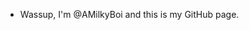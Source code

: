 - Wassup, I'm @AMilkyBoi and this is my GitHub page.

<!---
AMilkyBoi/AMilkyBoi is a ✨ special ✨ repository because its `README.md` (this file) appears on your GitHub profile.
You can click the Preview link to take a look at your changes.
--->
